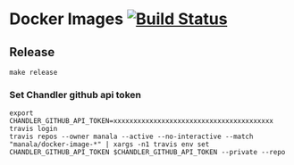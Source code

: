 # Docker Images [![Build Status](https://travis-ci.org/manala/docker-images.svg?branch=master)](https://travis-ci.org/manala/docker-images)

## Release

```
make release
```

### Set Chandler github api token

```
export CHANDLER_GITHUB_API_TOKEN=xxxxxxxxxxxxxxxxxxxxxxxxxxxxxxxxxxxxxxxx
travis login
travis repos --owner manala --active --no-interactive --match "manala/docker-image-*" | xargs -n1 travis env set CHANDLER_GITHUB_API_TOKEN $CHANDLER_GITHUB_API_TOKEN --private --repo
```
